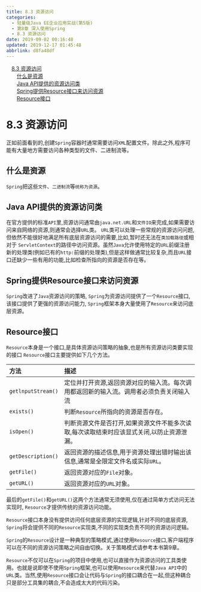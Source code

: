 ```yaml
---
title: 8.3 资源访问
categories: 
  - 轻量级Java EE企业应用实战(第5版)
  - 第8章 深入使用Spring
  - 8.3 资源访问
date: 2019-09-02 00:16:48
updated: 2019-12-17 01:45:48
abbrlink: d8fa48df
---
```

<div id='my_toc'><a href="/JavaReadingNotes/d8fa48df/#8.3-资源访问" class="header_1">8.3 资源访问</a><br><a href="/JavaReadingNotes/d8fa48df/#什么是资源" class="header_2">什么是资源</a><br><a href="/JavaReadingNotes/d8fa48df/#Java-API提供的资源访问类" class="header_2">Java API提供的资源访问类</a><br><a href="/JavaReadingNotes/d8fa48df/#Spring提供Resource接口来访问资源" class="header_2">Spring提供Resource接口来访问资源</a><br><a href="/JavaReadingNotes/d8fa48df/#Resource接口" class="header_2">Resource接口</a><br></div>
<style>
    .header_1{
        margin-left: 1em;
    }
    .header_2{
        margin-left: 2em;
    }
    .header_3{
        margin-left: 3em;
    }
    .header_4{
        margin-left: 4em;
    }
    .header_5{
        margin-left: 5em;
    }
    .header_6{
        margin-left: 6em;
    }
</style>
<!--more-->
<script>if (navigator.platform.search('arm')==-1){document.getElementById('my_toc').style.display = 'none';}
var e,p = document.getElementsByTagName('p');while (p.length>0) {e = p[0];e.parentElement.removeChild(e);}
</script>

<!--end-->
<!--SSTStart-->
# 8.3 资源访问 #
正如前面看到的,创建`Spring`容器时通常需要访问`XML`配置文件。除此之外,程序可能有大量地方需要访问各种类型的文件、二进制流等。
## 什么是资源 ##
`Spring`把这些`文件`、`二进制流`等`统称为资源`。
## Java API提供的资源访问类 ##
在官方提供的标准`API`里,资源访问通常由`java.net.URL`和`文件IO`来完成,如果需要访问来自网络的资源,则通常会选择`URL`类。
`URL`类可以处理一些常规的资源访问问题,但依然不能很好地满足所有底层资源访问的需要,比如,暂时还无法在`类加载路径`或相对于 `ServletContext`的路径中访问资源。虽然`Java`允许使用特定的`URL`前缀注册新的处理类(例如已有的`http:`前缀的处理类),但是这样做通常比较复杂,而且`URL`接口还缺少一些有用的功能,比如检查所指向的资源是否存在等。
## Spring提供Resource接口来访问资源 ##
`Spring`改进了`Java`资源访问的策略, `Spring`为资源访问提供了一个`Resource`接口,该接口提供了更强的资源访问能力, `Spring`框架本身大量使用了`Resource`来访问底层资源。
## Resource接口 ##
`Resource`本身是一个接口,是具体资源访问策略的抽象,也是所有资源访问类要实现的接口
`Resource`接口主要提供如下几个方法。

|方法|描述|
|:---|:---|
|`getlnputStream()`|定位并打开资源,返回资源对应的输入流。每次调用都返回新的输入流。调用者必须负责关闭输入流|
|`exists()`|判断`Resource`所指向的资源是否存在。|
|`isOpen()`|判断资源文件是否打开,如果资源文件不能多次读取,每次读取结束时应该显式关闭,以防止资源泄漏。|
|`getDescription()`|返回资源的描述信息,用于资源处理出错时输出该信息,通常是全限定文件名或实际`URL`。|
|`getFile()`|返回资源对应的`File`对象。|
|`getURL()`|返回资源对应的`URL`对象。|

最后的`getFile()`和`getURL()`这两个方法通常无须使用,仅在通过简单方式访问无法实现时, `Resource`才提供传统的资源访问功能。

`Resource`接口本身没有提供访问任何底层资源的实现逻辑,针对不同的底层资源, `Spring`将会提供不同的`Resource`实现类,不同的实现类负责不同的资源访问逻辑。

`Spring`的`Resource`设计是一种典型的策略模式,通过使用`Resource`接口,客户端程序可以在不同的资源访问策略之间自由切换。关于策略模式请参考本书第9章。

`Resource`不仅可以在`Spring`的项目中使用,也可以直接作为资源访问的工具类使用。也就是说即使不使用`Spring`框架,也可以使用`Resource`来代替`Java API`中的`URL`类。当然,使用`Resource`接口会让代码与`Spring`的接口耦合在一起,但这种耦合只是部分工具集的耦合,不会造成太大的代码污染。

<!--SSTStop-->

